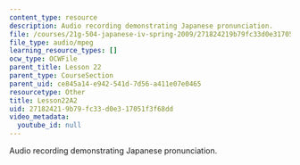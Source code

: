 ```yaml
---
content_type: resource
description: Audio recording demonstrating Japanese pronunciation.
file: /courses/21g-504-japanese-iv-spring-2009/271824219b79fc33d0e317051f3f68dd_Lesson22A2.mp3
file_type: audio/mpeg
learning_resource_types: []
ocw_type: OCWFile
parent_title: Lesson 22
parent_type: CourseSection
parent_uid: ce845a14-e942-541d-7d56-a411e07e0465
resourcetype: Other
title: Lesson22A2
uid: 27182421-9b79-fc33-d0e3-17051f3f68dd
video_metadata:
  youtube_id: null
---
```

Audio recording demonstrating Japanese pronunciation.

